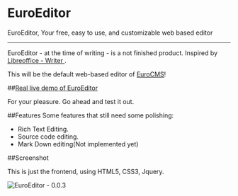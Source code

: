 EuroEditor
==========

EuroEditor, Your free, easy to use, and customizable web based editor

---

EuroEditor - at the time of writing - is a not finished product. Inspired by [Libreoffice - Writer ](https://en.wikipedia.org/wiki/LibreOffice_Writer "LibreOffice Writer - Wikipedia, the free encyclopedia").

This will be the default web-based editor of [EuroCMS](https://github.com/blade1989/EuroCMS)!

##[Real live demo of EuroEditor](http://www.eurobytes.nl/demos/EuroEditor/)

For your pleasure. Go ahead and test it out.  

##Features
Some features that still need some polishing:

 - Rich Text Editing.
 - Source code editing.
 - Mark Down editing(Not implemented yet)

##Screenshot

This is just the frontend, using HTML5, CSS3, Jquery. 

![EuroEditor - 0.0.3][1]


  [1]: http://i.imgur.com/iLHEtau.png
